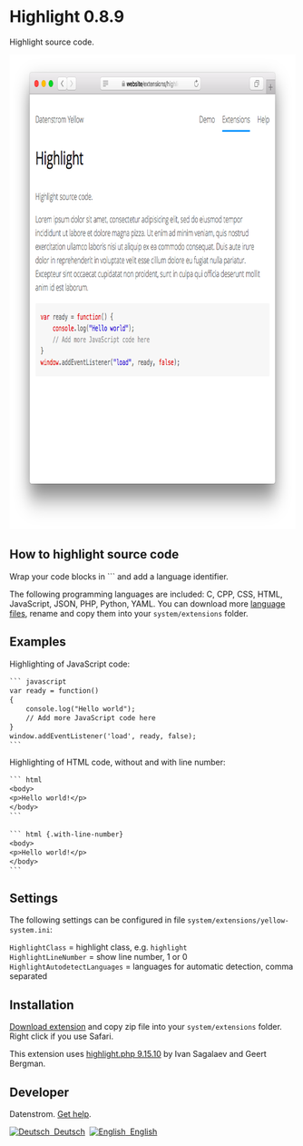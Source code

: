 Highlight 0.8.9
===============
Highlight source code.

<p align="center"><img src="highlight-screenshot.png?raw=true" width="795" height="836" alt="Screenshot"></p>

## How to highlight source code

Wrap your code blocks in \`\`\` and add a language identifier.

The following programming languages are included: C, CPP, CSS, HTML, JavaScript, JSON, PHP, Python, YAML. You can download more [language files](https://github.com/scrivo/highlight.php/tree/master/Highlight/languages), rename and copy them into your `system/extensions` folder.

## Examples

Highlighting of JavaScript code:

    ``` javascript
    var ready = function() 
    {
        console.log("Hello world");
        // Add more JavaScript code here
    }
    window.addEventListener('load', ready, false);
    ```

Highlighting of HTML code, without and with line number:
    
    ``` html
    <body>
    <p>Hello world!</p>
    </body>
    ```

    ``` html {.with-line-number}
    <body>
    <p>Hello world!</p>
    </body>
    ```

## Settings

The following settings can be configured in file `system/extensions/yellow-system.ini`:

`HighlightClass` = highlight class, e.g. `highlight`  
`HighlightLineNumber` = show line number, 1 or 0   
`HighlightAutodetectLanguages` = languages for automatic detection, comma separated  

## Installation

[Download extension](https://github.com/datenstrom/yellow-extensions/raw/master/zip/highlight.zip) and copy zip file into your `system/extensions` folder. Right click if you use Safari.

This extension uses [highlight.php 9.15.10](https://github.com/scrivo/highlight.php) by Ivan Sagalaev and Geert Bergman.

## Developer

Datenstrom. [Get help](https://datenstrom.se/yellow/help/).

<p>
<a href="README-de.md"><img src="https://raw.githubusercontent.com/datenstrom/yellow-extensions/master/source/help/language-de.png" width="15" height="15" alt="Deutsch">&nbsp; Deutsch</a>&nbsp;
<a href="README.md"><img src="https://raw.githubusercontent.com/datenstrom/yellow-extensions/master/source/help/language-en.png" width="15" height="15" alt="English">&nbsp; English</a>&nbsp;
</p>
